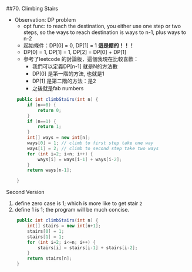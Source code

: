 ##70. Climbing Stairs

* Observation: DP problem
  * opt func: to reach the destination, you either use one step or two steps, so the ways to reach destination is ways to n-1, plus ways to n-2
  * 起始條件：DP[0] = 0, DP[1] = 1 **這是錯的！！！**
  * DP[0] = 1, DP[1] = 1,  DP[2] = DP[0] + DP[1] 
  * 參考了leetcode 的討論版，這個我現在比較喜歡：
    * 我們可以定義DP[n-1] 就是N的方法數
    * DP[0] 是第一階的方法, 也就是1
    * DP[1] 是第二階的方法：是2
    * 之後就是fab numbers


```java
    public int climbStairs(int n) {
        if (n==0) {
            return 0;
        }
        if (n==1) {
            return 1;
        }
        int[] ways = new int[n];
        ways[0] = 1; // climb to first step take one way
        ways[1] = 2; // climb to second step take two ways
        for (int i=2; i<n; i++) {
            ways[i] = ways[i-1] + ways[i-2];
        }
        return ways[n-1];

    }
```



Second Version

1. define zero case is 1; which is more like to get stair `2`
2. define 1 is 1; the program will be much concise.

```java
    public int climbStairs(int n) {
        int[] stairs = new int[n+1];
        stairs[0] = 1;
        stairs[1] = 1;
        for (int i=2; i<=n; i++) {
            stairs[i] = stairs[i-1] + stairs[i-2];
        }
        return stairs[n];
    }
```

